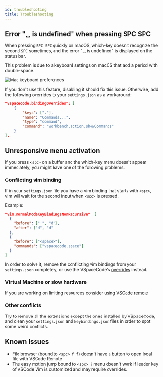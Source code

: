 ```yaml
---
id: troubleshooting
title: Troubleshooting
---
```


## Error "␣ is undefined" when pressing SPC SPC

When pressing `SPC SPC` quickly on macOS, which-key doesn't recognize the second `SPC` sometimes, and the error "␣ is undefined" is displayed on the status bar.

This problem is due to a keyboard settings on macOS that add a period with double-space.

![Mac keyboard preferences](/img/docs/mac_double_space.png)

If you don't use this feature, disabling it should fix this issue. Otherwise, add the following overrides to your `settings.json` as a workaround:

```json
"vspacecode.bindingOverrides": [
    {
        "keys": ["."],
        "name": "Commands...",
        "type": "command",
        "command": "workbench.action.showCommands"
    }
],
```

## Unresponsive menu activation

If you press `<spc>` on a buffer and the which-key menu doesn't appear immediately, you might have one of the following problems.

### Conflicting vim binding

If in your `settings.json` file you have a vim binding that starts with `<spc>`, vim will wait for the second input when `<spc>` is pressed.

Example:

```json
"vim.normalModeKeyBindingsNonRecursive": [
  {
    "before": [" ", "d"],
    "after": ["d", "d"]
  },
  {
    "before": ["<space>"],
    "commands": ["vspacecode.space"]
  }
]
```

In order to solve it, remove the conflicting vim bindings from your `settings.json` completely, or use the VSpaceCode's [overrides](./menu-customization#addreplace) instead.

### Virtual Machine or slow hardware

If you are working on limiting resources consider using [VSCode remote](https://code.visualstudio.com/docs/remote/remote-overview)

### Other conflicts

Try to remove all the extensions except the ones installed by VSpaceCode, and clean your `settings.json` and `keybindings.json` files in order to spot some weird conflicts.

## Known Issues

- File browser (bound to `<spc> f f`) doesn't have a button to open local file with VSCode Remote
- The easy motion jump bound to `<spc> j` menu doesn't work if leader key of VSCode Vim is customized and may require overrides.

